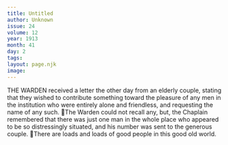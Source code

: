 ```yaml
---
title: Untitled
author: Unknown
issue: 24
volume: 12
year: 1913
month: 41
day: 2
tags:
layout: page.njk
image:
---
```

THE WARDEN received a letter the other day from an elderly couple, stating that they wished to contribute something toward the pleasure of any men in the institution who were entirely alone and friendless, and requesting the name of any such. The Warden could not recall any, but, the Chaplain remembered that there was just one man in the whole place who appeared to be so distressingly situated, and his number was sent to the generous couple. There are loads and loads of good people in this good old world.
